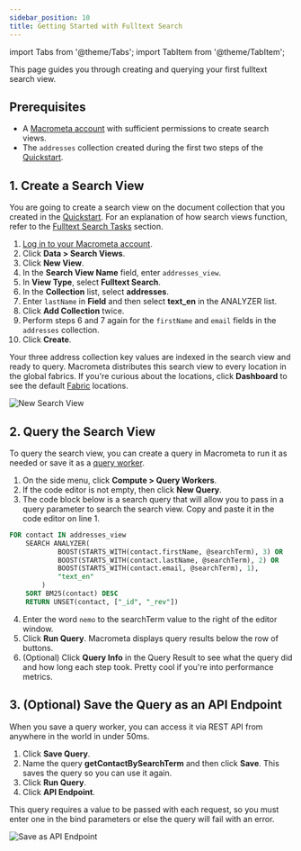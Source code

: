 ```yaml
---
sidebar_position: 10
title: Getting Started with Fulltext Search
---
```


import Tabs from '@theme/Tabs';
import TabItem from '@theme/TabItem';

This page guides you through creating and querying your first fulltext search view.

## Prerequisites

- A [Macrometa account](https://auth-play.macrometa.io/) with sufficient permissions to create search views.
- The `addresses` collection created during the first two steps of the [Quickstart](https://www.macrometa.com/docs/quickstart).

## 1. Create a Search View

You are going to create a search view on the document collection that you created in the [Quickstart](https://www.macrometa.com/docs/quickstart). For an explanation of how search views function, refer to the [Fulltext Search Tasks](tasks/index.md) section.

1. [Log in to your Macrometa account](https://auth-play.macrometa.io/).
2. Click **Data > Search Views**.
3. Click **New View**.
4. In the **Search View Name** field, enter `addresses_view`.
5. In **View Type**, select **Fulltext Search**.
6. In the **Collection** list, select **addresses**.
7. Enter `lastName` in **Field** and then select **text_en** in the ANALYZER list.
8. Click **Add Collection** twice.
9. Perform steps 6 and 7 again for the `firstName` and `email` fields in the `addresses` collection.
10. Click **Create**.

Your three address collection key values are indexed in the search view and ready to query. Macrometa distributes this search view to every location in the global fabrics. If you're curious about the locations, click **Dashboard** to see the default [Fabric](geofabrics/index.md) locations.

![New Search View](/img/search/getting-started-new-fulltext.png)

## 2. Query the Search View

To query the search view, you can create a query in Macrometa to run it as needed or save it as a [query worker](../../../compute/queryworkers/index.md).

1. On the side menu, click **Compute > Query Workers**.
2. If the code editor is not empty, then click **New Query**.
3. The code block below is a search query that will allow you to pass in a query parameter to search the search view. Copy and paste it in the code editor on line 1.

  ```sql
  FOR contact IN addresses_view
      SEARCH ANALYZER(
              BOOST(STARTS_WITH(contact.firstName, @searchTerm), 3) OR
              BOOST(STARTS_WITH(contact.lastName, @searchTerm), 2) OR 
              BOOST(STARTS_WITH(contact.email, @searchTerm), 1),
              "text_en"
          )
      SORT BM25(contact) DESC
      RETURN UNSET(contact, ["_id", "_rev"])
  ```

4. Enter the word `nemo` to the searchTerm value to the right of the editor window.
5. Click **Run Query**. Macrometa displays query results below the row of buttons.
6. (Optional) Click **Query Info** in the Query Result to see what the query did and how long each step took. Pretty cool if you're into performance metrics.

## 3. (Optional) Save the Query as an API Endpoint

When you save a query worker, you can access it via REST API from anywhere in the world in under 50ms.

1. Click **Save Query**.
2. Name the query **getContactBySearchTerm** and then click **Save**. This saves the query so you can use it again.
3. Click **Run Query**.
4. Click **API Endpoint**.

This query requires a value to be passed with each request, so you must enter one in the bind parameters or else the query will fail with an error.

![Save as API Endpoint](/img/search/save-query-as-endpoint.png)
